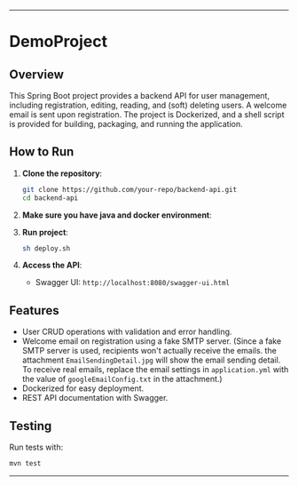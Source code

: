
---

# DemoProject

## Overview

This Spring Boot project provides a backend API for user management, including registration, editing, reading, and (soft) deleting users. A welcome email is sent upon registration. The project is Dockerized, and a shell script is provided for building, packaging, and running the application.

## How to Run

1. **Clone the repository**:
   ```bash
   git clone https://github.com/your-repo/backend-api.git
   cd backend-api
   ```

2. **Make sure you have java and docker environment**:

3. **Run project**:
   ```bash
   sh deploy.sh
   ```

4. **Access the API**:
    - Swagger UI: `http://localhost:8080/swagger-ui.html`

## Features

- User CRUD operations with validation and error handling.
- Welcome email on registration using a fake SMTP server. (Since a fake SMTP server is used, recipients won't actually receive the emails. the attachment `EmailSendingDetail.jpg` will show the email sending detail. To receive real emails, replace the email settings in `application.yml` with the value of `googleEmailConfig.txt` in the attachment.)
- Dockerized for easy deployment.
- REST API documentation with Swagger.

## Testing

Run tests with:
```bash
mvn test
```

---
